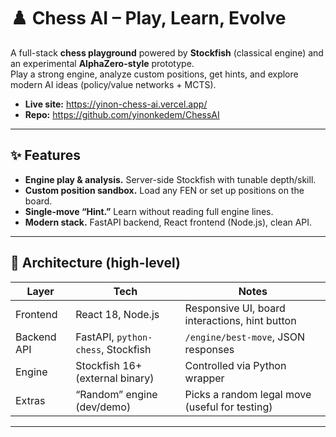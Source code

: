 # ♟️ Chess AI – Play, Learn, Evolve

A full-stack **chess playground** powered by **Stockfish** (classical engine) and an experimental **AlphaZero-style** prototype.  
Play a strong engine, analyze custom positions, get hints, and explore modern AI ideas (policy/value networks + MCTS).

- **Live site:** https://yinon-chess-ai.vercel.app/
- **Repo:** https://github.com/yinonkedem/ChessAI

---

## ✨ Features

- **Engine play & analysis.** Server-side Stockfish with tunable depth/skill.
- **Custom position sandbox.** Load any FEN or set up positions on the board.
- **Single-move “Hint.”** Learn without reading full engine lines.
- **Modern stack.** FastAPI backend, React frontend (Node.js), clean API.

---

## 🧩 Architecture (high-level)

| Layer        | Tech                              | Notes |
|--------------|-----------------------------------|-------|
| Frontend     | React 18, Node.js                 | Responsive UI, board interactions, hint button |
| Backend API  | FastAPI, `python-chess`, Stockfish| `/engine/best-move`, JSON responses |
| Engine       | Stockfish 16+ (external binary)   | Controlled via Python wrapper |
| Extras       | “Random” engine (dev/demo)        | Picks a random legal move (useful for testing) |

---
